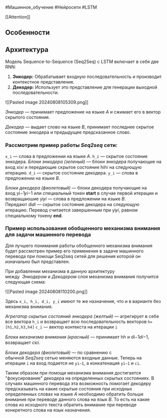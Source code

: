 #Машинное_обучение #Нейросети #LSTM 

[[Attention]]
## Особенности


## Архитектура

Модель Sequence-to-Sequence (Seq2Seq) с LSTM включает в себя две RNN:

1. **Энкодер:** Обрабатывает входную последовательность и производит контекстное представление.
2. **Декодер:** Использует это представление для генерации выходной последовательности.

![[Pasted image 20240808105309.png]]

_Энкодер_ — принимает предложение на языке _A_ и сжимает его в вектор скрытого состояния.

_Декодер_ — выдает слово на языке _B_, принимает последнее скрытое состояние энкодера и предыдущее предсказанное слово.
### Рассмотрим пример работы _Seq2seq_ сети:

`x_i` — слова в предложении на языке _A_.
`h_i` — скрытое состояние энкодера.
_Блоки энкодера (зеленый)_ — блоки энкодера получающие на вход xi𝑥𝑖 и передающие скрытое состояние hiℎ𝑖 на следующую итерацию.
`d_i` — скрытое состояние декодера.
`y_i` — слова в предложении на языке _B_.

_Блоки декодера (фиолетовый)_ — блоки декодера получающие на вход yi−1𝑦𝑖−1 или специальный токен **start** в случае первой итерации и возвращаюшие yi𝑦𝑖 — слова в предложении на языке _B_. Передают di𝑑𝑖 — скрытое состояние декодера на следующую итерацию. Перевод считается завершенным при yi𝑦𝑖, равном специальному токену **end**.
### Пример использования обобщенного механизма внимания для задачи машинного перевода

Для лучшего понимания работы обобщенного механизма внимания будет рассмотрен пример его применения в задаче машинного перевода при помощи Seq2seq сетей для решения которой он изначально был представлен.

При добавлении механизма в данную архитектуру между  _Энкодером_ и _Декодером_ слоя механизма внимания получится следующая схема:

![[Pasted image 20240808110200.png]]

Здесь `x_i, h_i, d_i, y_i` имеют те же назначения, что и в варианте без механизма внимания.

_Агрегатор скрытых состояний энкодера (желтый)_ — агрегирует в себе все вектора `h_i` и возвращает всю последовательность векторов `h=[h1,h2,h3,h4]`
`c_i` — вектор контекста на итерации `i`

_Блоки механизма внимания (красный)_ — принимает hℎ и di−1𝑑𝑖−1, возвращает ci𝑐𝑖.

_Блоки декодера (фиолетовый)_ — по сравнению с обычной _Seq2seq_ сетью меняются входные данные. Теперь на итерации `i` на вход подается не `yi−1`, а конкатенация `yi−1` и `ci`.

Таким образом при помощи механизма внимания достигается "фокусирование" декодера на определенных скрытых состояниях. В случаях машинного перевода эта возможность помогает декодеру предсказывать на какие скрытые состояния при исходных определенных словах на языке _A_ необходимо обратить больше внимания при переводе данного слова на язык _B_. То есть на какие слова из исходного текста обратить внимание при переводе конкретного слова на язык назначения.
